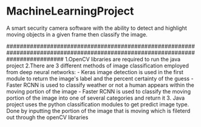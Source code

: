 # MachineLearningProject
A smart security camera software with the ability to detect and highlight moving objects in a given frame then classify the image.


#################################################################################################################################
1.OpenCV libraries are required to run the java project
2.There are 3 different methods of image classification employed from deep neural networks:
    - Keras image detection is used in the first module to return the image's label and the percent certainty of the guess
    - Faster RCNN is used to classify weather or not a human appears within the moving portion of the image
    - Faster RCNN is used to classify the moving portion of the image into one of several categories and return it
3. Java project uses the python classification modules to get predict image type. Done by inputting the portion of the image that is moving
   which is fileterd out through the openCV libraries
